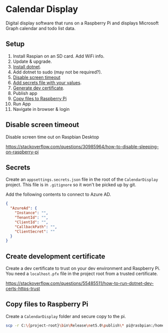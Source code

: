 # Calendar Display

Digital display software that runs on a Raspberry Pi and displays Microsoft Graph calendar and todo list data.


## Setup

1. Install Raspian on an SD card. Add WiFi info.
2. Update & upgrade.
3. [Install dotnet](https://docs.microsoft.com/en-us/dotnet/iot/deployment).
4. Add dotnet to sudo (may not be required?).
7. [Disable screen timeout](#Disable-screen-timeout)
5. [Add secrets file with your values](#Secrets).
6. [Generate dev certificate](#Create-development-certificate).
8. Publish app
9. [Copy files to Raspberry Pi](#Copy-files-to-Raspberry-Pi)
10. Run App
11. Navigate in browser & login


## Disable screen timeout

Disable screen time out on Raspbian Desktop

https://stackoverflow.com/questions/30985964/how-to-disable-sleeping-on-raspberry-pi


## Secrets

Create an `appsettings.secrets.json` file in the root of the `CalendarDisplay` project. This file is in `.gitignore` so it won't be picked up by git.

Add the following contents to connect to Azure AD.

```json
{
  "AzureAd": {
    "Instance": "",
    "TenantId": "",
    "ClientId": "",
    "CallbackPath": "",
    "ClientSecret": ""
  }
}
```


## Create development certificate

Create a dev certificate to trust on your dev environment and Raspberry Pi. You need a `localhost.pfx` file in the project root from a trusted certificate.

https://stackoverflow.com/questions/55485511/how-to-run-dotnet-dev-certs-https-trust


## Copy files to Raspberry Pi

Create a `CalendarDisplay` folder and secure copy to the pi.

```bash
scp -r C:\{project-root}\bin\Release\net5.0\publish\* pi@rasbpian:/home/pi/CalendarDisplay
```